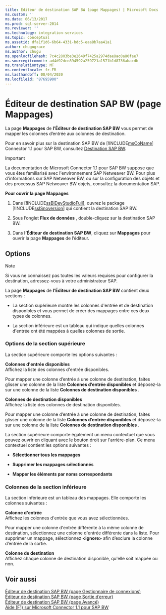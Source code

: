 ```yaml
---
title: Éditeur de destination SAP BW (page Mappages) | Microsoft Docs
ms.custom: ''
ms.date: 06/13/2017
ms.prod: sql-server-2014
ms.reviewer: ''
ms.technology: integration-services
ms.topic: conceptual
ms.assetid: dfa1f1d6-6b64-4331-bdc5-eaa8b7aa41a1
author: chugugrace
ms.author: chugu
ms.openlocfilehash: 7c4c2803be3e2649f7425a2974dae8ac0a80fae7
ms.sourcegitcommit: ad4d92dce894592a259721a1571b1d8736abacdb
ms.translationtype: MT
ms.contentlocale: fr-FR
ms.lasthandoff: 08/04/2020
ms.locfileid: "87695900"
---
```

# <a name="sap-bw-destination-editor-mappings-page"></a>Éditeur de destination SAP BW (page Mappages)
  La page **Mappages** de **l’Éditeur de destination SAP BW** vous permet de mapper les colonnes d’entrée aux colonnes de destination.  
  
 Pour en savoir plus sur la destination SAP BW de [!INCLUDE[msCoName](../../includes/msconame-md.md)] Connector 1.1 pour SAP BW, consultez [Destination SAP BW](sap-bw-destination.md).  
  
> [!IMPORTANT]  
>  La documentation de Microsoft Connector 1.1 pour SAP BW suppose que vous êtes familiarisé avec l'environnement SAP Netweaver BW. Pour plus d'informations sur SAP Netweaver BW, ou sur la configuration des objets et des processus SAP Netweaver BW objets, consultez la documentation SAP.  
  
 **Pour ouvrir la page Mappages**  
  
1.  Dans [!INCLUDE[ssBIDevStudioFull](../../includes/ssbidevstudiofull-md.md)], ouvrez le package [!INCLUDE[ssISnoversion](../../includes/ssisnoversion-md.md)] qui contient la destination SAP BW.  
  
2.  Sous l’onglet **Flux de données** , double-cliquez sur la destination SAP BW.  
  
3.  Dans **l’Éditeur de destination SAP BW**, cliquez sur **Mappages** pour ouvrir la page **Mappages** de l’éditeur.  
  
## <a name="options"></a>Options  
  
> [!NOTE]  
>  Si vous ne connaissez pas toutes les valeurs requises pour configurer la destination, adressez-vous à votre administrateur SAP.  
  
 La page **Mappages** de **l’Éditeur de destination SAP BW** contient deux sections :  
  
-   La section supérieure montre les colonnes d'entrée et de destination disponibles et vous permet de créer des mappages entre ces deux types de colonnes.  
  
-   La section inférieure est un tableau qui indique quelles colonnes d'entrée ont été mappées à quelles colonnes de sortie.  
  
### <a name="upper-section-options"></a>Options de la section supérieure  
 La section supérieure comporte les options suivantes :  
  
 **Colonnes d'entrée disponibles**  
 Affichez la liste des colonnes d'entrée disponibles.  
  
 Pour mapper une colonne d’entrée à une colonne de destination, faites glisser une colonne de la liste **Colonnes d’entrée disponibles** et déposez-la sur une colonne de la liste **Colonnes de destination disponibles** .  
  
 **Colonnes de destination disponibles**  
 Affichez la liste des colonnes de destination disponibles.  
  
 Pour mapper une colonne d’entrée à une colonne de destination, faites glisser une colonne de la liste **Colonnes d’entrée disponibles** et déposez-la sur une colonne de la liste **Colonnes de destination disponibles** .  
  
 La section supérieure comporte également un menu contextuel que vous pouvez ouvrir en cliquant avec le bouton droit sur l'arrière-plan. Ce menu contextuel contient les options suivantes :  
  
-   **Sélectionner tous les mappages**  
  
-   **Supprimer les mappages sélectionnés**  
  
-   **Mapper les éléments par noms correspondants**  
  
### <a name="lower-section-columns"></a>Colonnes de la section inférieure  
 La section inférieure est un tableau des mappages. Elle comporte les colonnes suivantes :  
  
 **Colonne d'entrée**  
 Affichez les colonnes d'entrée que vous avez sélectionnées.  
  
 Pour mapper une colonne d'entrée différente à la même colonne de destination, sélectionnez une colonne d'entrée différente dans la liste. Pour supprimer un mappage, sélectionnez **\<ignore>** afin d’exclure la colonne d’entrée de la sortie.  
  
 **Colonne de destination**  
 Affichez chaque colonne de destination disponible, qu'elle soit mappée ou non.  
  
## <a name="see-also"></a>Voir aussi  
 [Éditeur de destination SAP BW &#40;page Gestionnaire de connexions&#41;](sap-bw-destination-editor-connection-manager-page.md)   
 [Éditeur de destination SAP BW &#40;page Sortie d’erreur&#41;](sap-bw-destination-editor-error-output-page.md)   
 [Éditeur de destination SAP BW &#40;page Avancé&#41;](sap-bw-destination-editor-advanced-page.md)   
 [Aide (F1) sur Microsoft Connector 1.1 pour SAP BW](../microsoft-connector-for-sap-bw-f1-help.md)  
  
  
